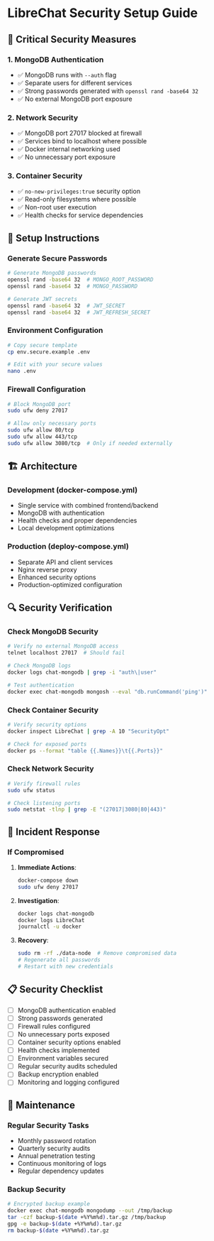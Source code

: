# LibreChat Security Setup Guide

## 🚨 Critical Security Measures

### 1. MongoDB Authentication
- ✅ MongoDB runs with `--auth` flag
- ✅ Separate users for different services
- ✅ Strong passwords generated with `openssl rand -base64 32`
- ✅ No external MongoDB port exposure

### 2. Network Security
- ✅ MongoDB port 27017 blocked at firewall
- ✅ Services bind to localhost where possible
- ✅ Docker internal networking used
- ✅ No unnecessary port exposure

### 3. Container Security
- ✅ `no-new-privileges:true` security option
- ✅ Read-only filesystems where possible
- ✅ Non-root user execution
- ✅ Health checks for service dependencies

## 🔧 Setup Instructions

### Generate Secure Passwords
```bash
# Generate MongoDB passwords
openssl rand -base64 32  # MONGO_ROOT_PASSWORD
openssl rand -base64 32  # MONGO_PASSWORD

# Generate JWT secrets
openssl rand -base64 32  # JWT_SECRET
openssl rand -base64 32  # JWT_REFRESH_SECRET
```

### Environment Configuration
```bash
# Copy secure template
cp env.secure.example .env

# Edit with your secure values
nano .env
```

### Firewall Configuration
```bash
# Block MongoDB port
sudo ufw deny 27017

# Allow only necessary ports
sudo ufw allow 80/tcp
sudo ufw allow 443/tcp
sudo ufw allow 3080/tcp  # Only if needed externally
```

## 🏗️ Architecture

### Development (docker-compose.yml)
- Single service with combined frontend/backend
- MongoDB with authentication
- Health checks and proper dependencies
- Local development optimizations

### Production (deploy-compose.yml)
- Separate API and client services
- Nginx reverse proxy
- Enhanced security options
- Production-optimized configuration

## 🔍 Security Verification

### Check MongoDB Security
```bash
# Verify no external MongoDB access
telnet localhost 27017  # Should fail

# Check MongoDB logs
docker logs chat-mongodb | grep -i "auth\|user"

# Test authentication
docker exec chat-mongodb mongosh --eval "db.runCommand('ping')"
```

### Check Container Security
```bash
# Verify security options
docker inspect LibreChat | grep -A 10 "SecurityOpt"

# Check for exposed ports
docker ps --format "table {{.Names}}\t{{.Ports}}"
```

### Check Network Security
```bash
# Verify firewall rules
sudo ufw status

# Check listening ports
sudo netstat -tlnp | grep -E "(27017|3080|80|443)"
```

## 🚨 Incident Response

### If Compromised
1. **Immediate Actions**:
   ```bash
   docker-compose down
   sudo ufw deny 27017
   ```

2. **Investigation**:
   ```bash
   docker logs chat-mongodb
   docker logs LibreChat
   journalctl -u docker
   ```

3. **Recovery**:
   ```bash
   sudo rm -rf ./data-node  # Remove compromised data
   # Regenerate all passwords
   # Restart with new credentials
   ```

## 📋 Security Checklist

- [ ] MongoDB authentication enabled
- [ ] Strong passwords generated
- [ ] Firewall rules configured
- [ ] No unnecessary ports exposed
- [ ] Container security options enabled
- [ ] Health checks implemented
- [ ] Environment variables secured
- [ ] Regular security audits scheduled
- [ ] Backup encryption enabled
- [ ] Monitoring and logging configured

## 🔄 Maintenance

### Regular Security Tasks
- Monthly password rotation
- Quarterly security audits
- Annual penetration testing
- Continuous monitoring of logs
- Regular dependency updates

### Backup Security
```bash
# Encrypted backup example
docker exec chat-mongodb mongodump --out /tmp/backup
tar -czf backup-$(date +%Y%m%d).tar.gz /tmp/backup
gpg -e backup-$(date +%Y%m%d).tar.gz
rm backup-$(date +%Y%m%d).tar.gz
```
